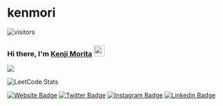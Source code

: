 # kenmori

![visitors](https://vbr.wocr.tk/badge?page_id=kenmori)

### Hi there, I'm <a href="https://kenjimorita.jp" target="_blank">Kenji Morita</a> <img src="https://media.giphy.com/media/hvRJCLFzcasrR4ia7z/giphy.gif" width="25px">

<img src="https://www.codewars.com/users/kenmori/badges/micro">

![LeetCode Stats](https://leetcode.card.workers.dev/kenmori?theme=dark&font=&extension=activity)

[![Website Badge](https://img.shields.io/badge/Website-3b5998?style=flat-square&logo=google-chrome&logoColor=white)](https://kenjimorita.jp/aboutme)
[![Twitter Badge](https://img.shields.io/badge/-Twitter-00acee?style=flat-square&logo=Twitter&logoColor=white)](https://twitter.com/bukotsunikki)
[![Instagram Badge](https://img.shields.io/badge/-Instagram-e4405f?style=flat-square&logo=Instagram&logoColor=white)](https://www.instagram.com/india_japan_moritakenji/)
[![Linkedin Badge](https://img.shields.io/badge/-LinkedIn-0e76a8?style=flat-square&logo=Linkedin&logoColor=white)](https://www.linkedin.com/in/kenji-morita-8804b7188/)
 

